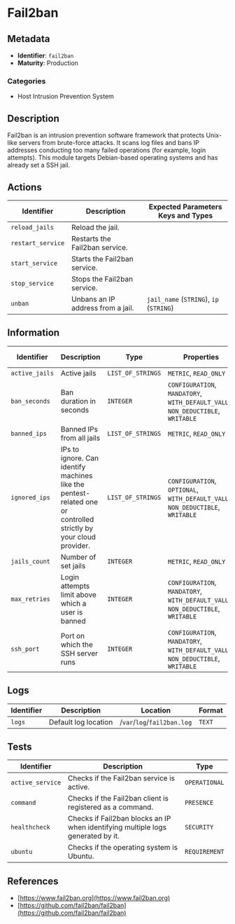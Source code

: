 # Fail2ban

## Metadata

- **Identifier**: `fail2ban`
- **Maturity**: Production

### Categories

- Host Intrusion Prevention System

## Description

Fail2ban is an intrusion prevention software framework that protects Unix-like servers from brute-force attacks. It scans log files and bans IP addresses conducting too many failed operations (for example, login attempts). This module targets Debian-based operating systems and has already set a SSH jail.

## Actions

<table>
    <thead>
        <tr>
            <th>Identifier</th>
            <th>Description</th>
            <th>Expected Parameters Keys and Types</th>
        </tr>
    </thead>
    <tbody>
        <tr>
            <td><code>reload_jails</code></td>
            <td>Reload the jail.</td>
            <td></td>
        </tr>
        <tr>
            <td><code>restart_service</code></td>
            <td>Restarts the Fail2ban service.</td>
            <td></td>
        </tr>
        <tr>
            <td><code>start_service</code></td>
            <td>Starts the Fail2ban service.</td>
            <td></td>
        </tr>
        <tr>
            <td><code>stop_service</code></td>
            <td>Stops the Fail2ban service.</td>
            <td></td>
        </tr>
        <tr>
            <td><code>unban</code></td>
            <td>Unbans an IP address from a jail.</td>
            <td><code>jail_name</code> (<code>STRING</code>), <code>ip</code> (<code>STRING</code>)</td>
        </tr>
    </tbody>
</table>

## Information

<table>
    <thead>
        <tr>
            <th>Identifier</th>
            <th>Description</th>
            <th>Type</th>
            <th>Properties</th>
            <th>Default Value</th>
        </tr>
    </thead>
    <tbody>
        <tr>
            <td><code>active_jails</code></td>
            <td>Active jails</td>
            <td><code>LIST_OF_STRINGS</code></td>
            <td><code>METRIC</code>, <code>READ_ONLY</code></td>
            <td></td>
        </tr>
        <tr>
            <td><code>ban_seconds</code></td>
            <td>Ban duration in seconds</td>
            <td><code>INTEGER</code></td>
            <td><code>CONFIGURATION</code>, <code>MANDATORY</code>, <code>WITH_DEFAULT_VALUE</code>, <code>NON_DEDUCTIBLE</code>, <code>WRITABLE</code></td>
            <td><code>3600</code></td>
        </tr>
        <tr>
            <td><code>banned_ips</code></td>
            <td>Banned IPs from all jails</td>
            <td><code>LIST_OF_STRINGS</code></td>
            <td><code>METRIC</code>, <code>READ_ONLY</code></td>
            <td></td>
        </tr>
        <tr>
            <td><code>ignored_ips</code></td>
            <td>IPs to ignore. Can identify machines like the pentest-related one or controlled strictly by your cloud provider.</td>
            <td><code>LIST_OF_STRINGS</code></td>
            <td><code>CONFIGURATION</code>, <code>OPTIONAL</code>, <code>WITH_DEFAULT_VALUE</code>, <code>NON_DEDUCTIBLE</code>, <code>WRITABLE</code></td>
            <td><code>127.0.0.1</code></td>
        </tr>
        <tr>
            <td><code>jails_count</code></td>
            <td>Number of set jails</td>
            <td><code>INTEGER</code></td>
            <td><code>METRIC</code>, <code>READ_ONLY</code></td>
            <td></td>
        </tr>
        <tr>
            <td><code>max_retries</code></td>
            <td>Login attempts limit above which a user is banned</td>
            <td><code>INTEGER</code></td>
            <td><code>CONFIGURATION</code>, <code>MANDATORY</code>, <code>WITH_DEFAULT_VALUE</code>, <code>NON_DEDUCTIBLE</code>, <code>WRITABLE</code></td>
            <td><code>3</code></td>
        </tr>
        <tr>
            <td><code>ssh_port</code></td>
            <td>Port on which the SSH server runs</td>
            <td><code>INTEGER</code></td>
            <td><code>CONFIGURATION</code>, <code>MANDATORY</code>, <code>WITH_DEFAULT_VALUE</code>, <code>NON_DEDUCTIBLE</code>, <code>WRITABLE</code></td>
            <td><code>22</code></td>
        </tr>
    </tbody>
</table>

## Logs

<table>
    <thead>
        <tr>
            <th>Identifier</th>
            <th>Description</th>
            <th>Location</th>
            <th>Format</th>
        </tr>
    </thead>
    <tbody>
        <tr>
            <td><code>logs</code></td>
            <td>Default log location</td>
            <td>/<code>var</code>/<code>log</code>/<code>fail2ban.log</code></td>
            <td><code>TEXT</code></td>
        </tr>
    </tbody>
</table>

## Tests

<table>
    <thead>
        <tr>
            <th>Identifier</th>
            <th>Description</th>
            <th>Type</th>
        </tr>
    </thead>
    <tbody>
        <tr>
            <td><code>active_service</code></td>
            <td>Checks if the Fail2ban service is active.</td>
            <td><code>OPERATIONAL</code></td>
        </tr>
        <tr>
            <td><code>command</code></td>
            <td>Checks if the Fail2ban client is registered as a command.</td>
            <td><code>PRESENCE</code></td>
        </tr>
        <tr>
            <td><code>healthcheck</code></td>
            <td>Checks if Fail2ban blocks an IP when identifying multiple logs generated by it.</td>
            <td><code>SECURITY</code></td>
        </tr>
        <tr>
            <td><code>ubuntu</code></td>
            <td>Checks if the operating system is Ubuntu.</td>
            <td><code>REQUIREMENT</code></td>
        </tr>
    </tbody>
</table>

## References

- [https://www.fail2ban.org](https://www.fail2ban.org)
- [https://github.com/fail2ban/fail2ban](https://github.com/fail2ban/fail2ban)
